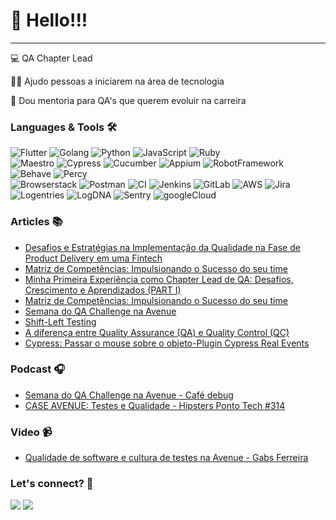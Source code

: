 <h1> 🌈 Hello!!!</h1> <hr>

 💻 QA Chapter Lead 
 
 🤝🏾 Ajudo pessoas a iniciarem na área de tecnologia
 
 🚀 Dou mentoria para QA's que querem evoluir na carreira


### Languages & Tools 🛠  

![Flutter](https://img.shields.io/badge/-Flutter-05122A?style=flat&color=green)&nbsp;![Golang](https://img.shields.io/badge/-Golang-05122A?style=flat&color=green)&nbsp;![Python](https://img.shields.io/badge/-Python-05122A?style=flat&color=green)&nbsp;![JavaScript](https://img.shields.io/badge/-JavaScript-05122A?style=flat&color=green)&nbsp;![Ruby](https://img.shields.io/badge/-Ruby-05122A?style=flat&color=green)&nbsp;  
![Maestro](https://img.shields.io/badge/-Maestro-05122A?style=flat&color=orange)&nbsp;![Cypress](https://img.shields.io/badge/-Cypress-05122A?style=flat&color=orange)&nbsp;![Cucumber](https://img.shields.io/badge/-Cucumber-05122A?style=flat&color=orange)&nbsp;![Appium](https://img.shields.io/badge/-Appium-05122A?style=flat&color=orange)&nbsp;![RobotFramework](https://img.shields.io/badge/-RobotFramework-05122A?style=flat&color=orange)&nbsp;![Behave](https://img.shields.io/badge/-Behave-05122A?style=flat&color=orange)&nbsp;![Percy](https://img.shields.io/badge/-Percy-05122A?style=flat&color=orange)&nbsp;  
![Browserstack](https://img.shields.io/badge/-Browserstack-05122A?style=flat&color=gray)&nbsp;![Postman](https://img.shields.io/badge/-Postman-05122A?style=flat&color=gray)&nbsp;![CI](https://img.shields.io/badge/-CI-05122A?style=flat&color=gray)&nbsp;![Jenkins](https://img.shields.io/badge/-Jenkins-05122A?style=flat&color=gray)&nbsp;![GitLab](https://img.shields.io/badge/-GitLab-05122A?style=flat&color=gray)&nbsp;![AWS](https://img.shields.io/badge/-AWS-05122A?style=flat&color=gray)&nbsp;![Jira](https://img.shields.io/badge/-Jira-05122A?style=flat&color=gray)&nbsp;![Logentries](https://img.shields.io/badge/-Logentries-05122A?style=flat&color=gray)&nbsp;![LogDNA](https://img.shields.io/badge/-LogDNA-05122A?style=flat&color=gray)&nbsp;![Sentry](https://img.shields.io/badge/-Sentry-05122A?style=flat&color=gray)&nbsp;![googleCloud](https://img.shields.io/badge/-googleCloud-05122A?style=flat&color=gray)&nbsp;  


### Articles 📚
- [Desafios e Estratégias na Implementação da Qualidade na Fase de Product Delivery em uma Fintech](https://www.linkedin.com/pulse/desafios-e-estrat%2525C3%2525A9gias-na-implementa%2525C3%2525A7%2525C3%2525A3o-da-qualidade-de-thamyres-m04cf%3FtrackingId=DvjMaNdnTgyMB5%252BZ%252Ba9vPA%253D%253D/?trackingId=DvjMaNdnTgyMB5%2BZ%2Ba9vPA%3D%3D)
- [Matriz de Competências: Impulsionando o Sucesso do seu time](https://medium.com/@thamyresmoraesQA/mapa-de-compet%C3%AAncias-impulsionando-o-sucesso-do-seu-time-a7f28548362c)
- [Minha Primeira Experiência como Chapter Lead de QA: Desafios, Crescimento e Aprendizados (PART I)](https://medium.com/@thamyresmoraesQA/minha-primeira-experiência-como-chapter-lead-de-qa-desafios-crescimento-e-aprendizados-part-i-864105b93cd2)
-  [Matriz de Competências: Impulsionando o Sucesso do seu time](https://medium.com/@thamyresmoraesQA/mapa-de-compet%C3%AAncias-impulsionando-o-sucesso-do-seu-time-a7f28548362c)
- [Semana do QA Challenge na Avenue](https://medium.com/avenue-tech/semana-do-qa-challenge-na-avenue-ce6854e537b7)
- [Shift-Left Testing](https://medium.com/@thamyresmoraesQA/shift-left-testing-46a55619cdd3)
- [A diferença entre Quality Assurance (QA) e Quality Control (QC)](https://medium.com/qavengers/a-diferen%C3%A7a-entre-quality-assurance-qa-e-o-quality-control-qc-c49cd0c782ba)
- [Cypress: Passar o mouse sobre o objeto-Plugin Cypress Real Events](https://medium.com/@thamyresmoraesQA/cypress-passar-o-mouse-sobre-o-objeto-76c8d767fd9)

### Podcast 🎧

- [Semana do QA Challenge na Avenue - Café debug](https://open.spotify.com/episode/7KUv7H0dcJhsfkTsawkbuK?si=33eb137ff6ea409f)
- [CASE AVENUE: Testes e Qualidade - Hipsters Ponto Tech #314](https://open.spotify.com/episode/5eNHGYk5tnPfbHa4aUimMd?si=2caff91dd6e14cf1)

### Video 📹

- [Qualidade de software e cultura de testes na Avenue - Gabs Ferreira](https://www.youtube.com/watch?v=52NWcSpqJAQ)

### Let's connect? 🤝

<p align="left">

<a href="https://www.linkedin.com/in/thamyres-moraes/"><img src="https://img.shields.io/badge/-LinkedIn-0077B5?style=flat&logo=Linkedin&logoColor=white"/></a>
<a href="https://medium.com/@thamyresmoraesQA"><img src="https://img.shields.io/badge/-Medium-%2312100E?style=flat&logo=medium&logoColor=white"/></a>

</p>
